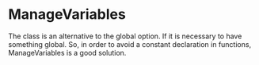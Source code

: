 # ManageVariables

The class is an alternative to the global option.
If it is necessary to have something global. 
So, in order to avoid a constant declaration in functions, ManageVariables is a good solution.